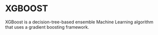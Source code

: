 # XGBOOST
 XGBoost is a decision-tree-based ensemble Machine Learning algorithm that uses a gradient boosting framework. 
